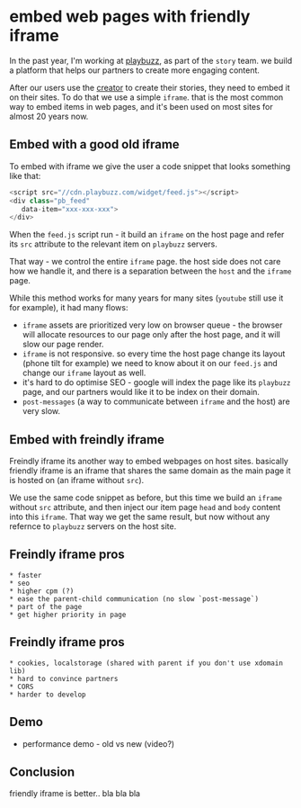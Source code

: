 # embed web pages with friendly iframe

In the past year, I'm working at [playbuzz](https://www.playbuzz.com), as part of the `story` team. we build a platform that helps our partners to create more engaging content.

After our users use the [creator](https://publishers.playbuzz.com/create-with-playbuzz/) to create their stories, they need to embed it on their sites. To do that we use a simple `iframe`. that is the most common way to embed items in web pages, and it's been used on most sites for almost 20 years now.

## Embed with a good old iframe
To embed with iframe we give the user a code snippet that looks something like that:

```js
<script src="//cdn.playbuzz.com/widget/feed.js"></script>
<div class="pb_feed"
   data-item="xxx-xxx-xxx">
</div>
```

When the `feed.js` script run - it build an `iframe` on the host page and refer its `src` attribute to the relevant item on `playbuzz` servers.

That way - we control the entire `iframe` page. the host side does not care how we handle it, and there is a separation between the `host` and the `iframe` page.

While this method works for many years for many sites (`youtube` still use it for example), it had many flows:
 * `iframe` assets are prioritized very low on browser queue - the browser will allocate resources to our page only after the host page, and it will slow our page render.
 * `iframe` is not responsive. so every time the host page change its layout (phone tilt for example) we need to know about it on our `feed.js` and change our `iframe` layout as well.
 * it's hard to do optimise SEO - google will index the page like its `playbuzz` page, and our partners would like it to be index on their domain.
 * `post-messages` (a way to communicate between `iframe` and the host) are very slow.
 
## Embed with freindly iframe 
Freindly iframe its another way to embed webpages on host sites. basically friendly iframe is an iframe that shares the same domain as the main page it is hosted on (an iframe without `src`).

We use the same code snippet as before, but this time we build an `iframe` without `src` attribute, and then inject our item page `head` and `body` content into this `iframe`. That way we get the same result, but now without any refernce to `playbuzz` servers on the host site.

## Freindly iframe pros
    * faster
    * seo
    * higher cpm (?)
    * ease the parent-child communication (no slow `post-message`)
    * part of the page
    * get higher priority in page
    
## Freindly iframe pros
    * cookies, localstorage (shared with parent if you don't use xdomain lib)
    * hard to convince partners
    * CORS
    * harder to develop
    
## Demo
* performance demo - old vs new (video?)

## Conclusion
friendly iframe is better.. bla bla bla
